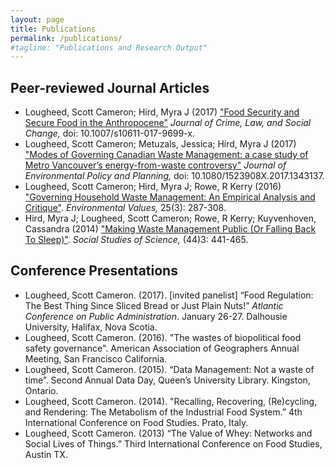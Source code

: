 ```yaml
---
layout: page
title: Publications
permalink: /publications/
#tagline: "Publications and Research Output"
---
```


<h2 class="articles">Peer-reviewed Journal Articles</h2>
<ul class="articles">
  <li>
    Lougheed, Scott Cameron; Hird, Myra J (2017) <a href="http://doi.org/10.1007/s10611-017-9699-x" target="_blank">"Food Security and Secure Food in the Anthropocene"</a> <i>Journal of Crime, Law, and Social Change,</i> doi: 10.1007/s10611-017-9699-x.
  </li>
  <li>
    Lougheed, Scott Cameron; Metuzals, Jessica; Hird, Myra J (2017) <a href="https://doi.org/10.1080/1523908X.2017.1343137" target="_blank">"Modes of Governing Canadian Waste Management: a case study of Metro Vancouver’s energy-from-waste controversy"</a> <i>Journal of Environmental Policy and Planning,</i> doi: 10.1080/1523908X.2017.1343137.
  </li>
  <li>
    Lougheed, Scott Cameron; Hird, Myra J; Rowe, R Kerry (2016) <a href="http://www.ingentaconnect.com/content/whp/ev/2016/00000025/00000003/art00004" target="_blank" title="Governing Household Waste Management">"Governing Household Waste Management: An Empirical Analysis and Critique"</a>. <i>Environmental Values,</i> 25(3): 287-308.
  </li>
  <li>
    Hird, Myra J; Lougheed, Scott Cameron; Rowe, R Kerry; Kuyvenhoven, Cassandra (2014) <a href="http://sss.sagepub.com/content/44/3/441.full" target="_blank" title="Making Waste Management Public (Or Falling Back To Sleep)">"Making Waste Management Public (Or Falling Back To Sleep)"</a>. <i>Social Studies of Science,</i> (44)3: 441-465.
  </li>
</ul>
<h2 class="conference-presentations">Conference Presentations</h2>
<ul class="conference-presentations">
  <li>
    Lougheed, Scott Cameron. (2017). [invited panelist] “Food Regulation: The Best Thing Since Sliced Bread or Just Plain Nuts!” <i>Atlantic Conference on Public Administration</i>. January 26-27. Dalhousie University, Halifax, Nova Scotia.
  </li>
  <li>
    Lougheed, Scott Cameron. (2016). "The wastes of biopolitical food safety governance". American Association of Geographers Annual Meeting, San Francisco California.
  </li>
  <li>
    Lougheed, Scott Cameron. (2015). “Data Management: Not a waste of time”. Second Annual Data Day, Queen’s University Library. Kingston, Ontario.
  </li>
  <li>
    Lougheed, Scott Cameron. (2014). "Recalling, Recovering, (Re)cycling, and Rendering: The Metabolism of the Industrial Food System.” 4th International Conference on Food Studies. Prato, Italy.
  </li>
  <li>
    Lougheed, Scott Cameron. (2013) “The Value of Whey: Networks and Social Lives of Things.” Third International Conference on Food Studies, Austin TX.
  </li>
</ul>
